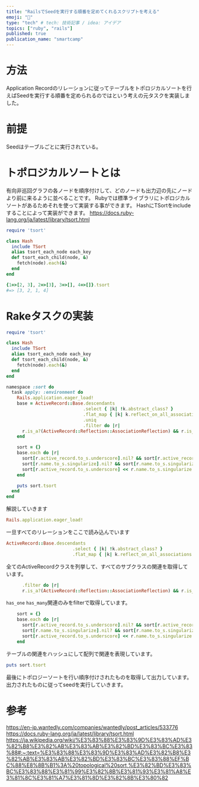 ```yaml
---
title: "RailsでSeedを実行する順番を定めてくれるスクリプトを考える"
emoji: "🦁"
type: "tech" # tech: 技術記事 / idea: アイデア
topics: ["ruby", "rails"]
published: true
publication_name: "smartcamp"
---
```


# 方法
Application Recordのリレーションに従ってテーブルをトポロジカルソートを行えばSeedを実行する順番を定められるのではという考えの元タスクを実装しました。

# 前提
Seedはテーブルごとに実行されている。

# トポロジカルソートとは
有向非巡回グラフの各ノードを順序付けして、どのノードも出力辺の先にノードより前に来るように並べることです。
Rubyでは標準ライブラリにトポロジカルソートがあるためそれを使って実装する事ができます。
HashにTSortをincludeすることによって実装ができます。
https://docs.ruby-lang.org/ja/latest/library/tsort.html

```ruby
require 'tsort'

class Hash
  include TSort
  alias tsort_each_node each_key
  def tsort_each_child(node, &)
    fetch(node).each(&)
  end
end

{1=>[2, 3], 2=>[3], 3=>[], 4=>[]}.tsort
#=> [3, 2, 1, 4]
```

# Rakeタスクの実装

```ruby
require 'tsort'

class Hash
  include TSort
  alias tsort_each_node each_key
  def tsort_each_child(node, &)
    fetch(node).each(&)
  end
end

namespace :sort do
  task apply: :environment do
    Rails.application.eager_load!
    base = ActiveRecord::Base.descendants
                             .select { |k| !k.abstract_class? }
                             .flat_map { |k| k.reflect_on_all_associations }
                             .uniq
                             .filter do |r|
      r.is_a?(ActiveRecord::Reflection::AssociationReflection) && r.is_a?(ActiveRecord::Reflection::BelongsToReflection) && !r.polymorphic?
    end

    sort = {}
    base.each do |r|
      sort[r.active_record.to_s.underscore].nil? && sort[r.active_record.to_s.underscore] = []
      sort[r.name.to_s.singularize].nil? && sort[r.name.to_s.singularize] = []
      sort[r.active_record.to_s.underscore] << r.name.to_s.singularize
    end

    puts sort.tsort
  end
end
```

解説していきます

```ruby
Rails.application.eager_load!
```

一旦すべてのリレーションをここで読み込んでいます

```ruby
ActiveRecord::Base.descendants
                         .select { |k| !k.abstract_class? }
                         .flat_map { |k| k.reflect_on_all_associations }
```

全てのActiveRecordクラスを列挙して、すべてのサブクラスの関連を取得しています。

```ruby
      .filter do |r|
      r.is_a?(ActiveRecord::Reflection::AssociationReflection) && r.is_a?(ActiveRecord::Reflection::BelongsToReflection) && !r.polymorphic?
```

`has_one` `has_many`関連のみをfilterで取得しています。

```ruby
    sort = {}
    base.each do |r|
      sort[r.active_record.to_s.underscore].nil? && sort[r.active_record.to_s.underscore] = []
      sort[r.name.to_s.singularize].nil? && sort[r.name.to_s.singularize] = []
      sort[r.active_record.to_s.underscore] << r.name.to_s.singularize
    end
```

テーブルの関連をハッシュにして配列で関連を表現しています。

```ruby
puts sort.tsort
```

最後にトポロジーソートを行い順序付けされたものを取得して出力しています。
出力されたものに従ってseedを実行していきます。

# 参考
https://en-jp.wantedly.com/companies/wantedly/post_articles/533776
https://docs.ruby-lang.org/ja/latest/library/tsort.html
https://ja.wikipedia.org/wiki/%E3%83%88%E3%83%9D%E3%83%AD%E3%82%B8%E3%82%AB%E3%83%AB%E3%82%BD%E3%83%BC%E3%83%88#:~:text=%E3%83%88%E3%83%9D%E3%83%AD%E3%82%B8%E3%82%AB%E3%83%AB%E3%82%BD%E3%83%BC%E3%83%88%EF%BC%88%E8%8B%B1%3A%20topological%20sort,%E3%82%BD%E3%83%BC%E3%83%88%E3%81%99%E3%82%8B%E3%81%93%E3%81%A8%E3%81%8C%E3%81%A7%E3%81%8D%E3%82%8B%E3%80%82